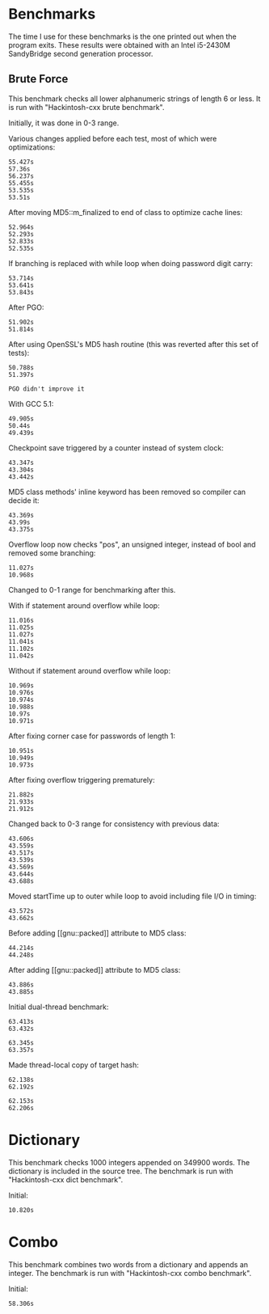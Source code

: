 # Benchmarks

The time I use for these benchmarks is the one printed out when the program exits. These results were obtained with an Intel i5-2430M SandyBridge second generation processor.

## Brute Force
This benchmark checks all lower alphanumeric strings of length 6 or less. It is run with "Hackintosh-cxx brute benchmark".

Initially, it was done in 0-3 range.

Various changes applied before each test, most of which were optimizations:

    55.427s
    57.36s
    56.237s
    55.455s
    53.535s
    53.51s

After moving MD5::m_finalized to end of class to optimize cache lines:

    52.964s
    52.293s
    52.833s
    52.535s

If branching is replaced with while loop when doing password digit carry:

    53.714s
    53.641s
    53.843s

After PGO:

    51.902s
    51.814s

After using OpenSSL's MD5 hash routine (this was reverted after this set of tests):

    50.788s
    51.397s

    PGO didn't improve it

With GCC 5.1:

    49.905s
    50.44s
    49.439s

Checkpoint save triggered by a counter instead of system clock:

    43.347s
    43.304s
    43.442s

MD5 class methods' inline keyword has been removed so compiler can decide it:

    43.369s
    43.99s
    43.375s

Overflow loop now checks "pos", an unsigned integer, instead of bool and removed some branching:

    11.027s
    10.968s

Changed to 0-1 range for benchmarking after this.

With if statement around overflow while loop:

    11.016s
    11.025s
    11.027s
    11.041s
    11.102s
    11.042s

Without if statement around overflow while loop:

    10.969s
    10.976s
    10.974s
    10.988s
    10.97s
    10.971s

After fixing corner case for passwords of length 1:

    10.951s
    10.949s
    10.973s

After fixing overflow triggering prematurely:

    21.882s
    21.933s
    21.912s

Changed back to 0-3 range for consistency with previous data:

    43.606s
    43.559s
    43.517s
    43.539s
    43.569s
    43.644s
    43.688s

Moved startTime up to outer while loop to avoid including file I/O in timing:

    43.572s
    43.662s

Before adding [[gnu::packed]] attribute to MD5 class:

    44.214s
    44.248s

After adding [[gnu::packed]] attribute to MD5 class:

    43.886s
    43.885s

Initial dual-thread benchmark:

    63.413s
    63.432s

    63.345s
    63.357s

Made thread-local copy of target hash:

    62.138s
    62.192s

    62.153s
    62.206s

# Dictionary
This benchmark checks 1000 integers appended on 349900 words. The dictionary is included in the source tree. The benchmark is run with "Hackintosh-cxx dict benchmark".

Initial:

    10.820s

# Combo
This benchmark combines two words from a dictionary and appends an integer. The benchmark is run with "Hackintosh-cxx combo benchmark".

Initial:

    58.306s

